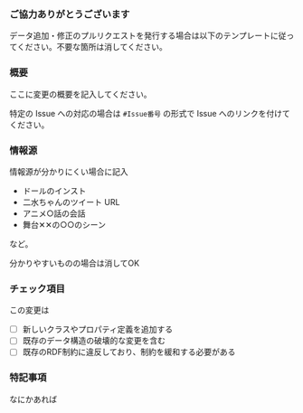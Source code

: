 ### ご協力ありがとうございます

データ追加・修正のプルリクエストを発行する場合は以下のテンプレートに従ってください。不要な箇所は消してください。

### 概要

ここに変更の概要を記入してください。

特定の Issue への対応の場合は `#Issue番号` の形式で Issue へのリンクを付けてください。

### 情報源

情報源が分かりにくい場合に記入

- ドールのインスト
- 二水ちゃんのツイート URL
- アニメ○話の会話
- 舞台✕✕の○○のシーン

など。

分かりやすいものの場合は消してOK

### チェック項目

この変更は
- [ ] 新しいクラスやプロパティ定義を追加する
- [ ] 既存のデータ構造の破壊的な変更を含む
- [ ] 既存のRDF制約に違反しており、制約を緩和する必要がある

### 特記事項

なにかあれば
